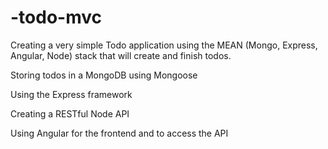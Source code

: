 -todo-mvc
=========

Creating a very simple Todo application using the MEAN (Mongo, Express, Angular, Node) stack that will create and finish todos.

Storing todos in a MongoDB using Mongoose

Using the Express framework

Creating a RESTful Node API

Using Angular for the frontend and to access the API

